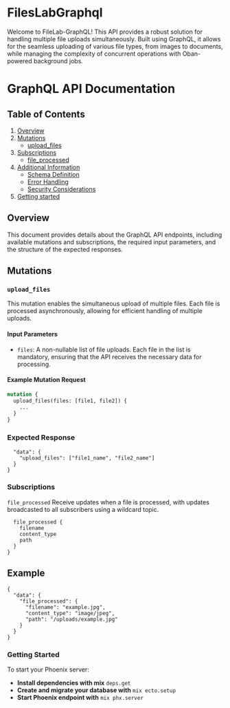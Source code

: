 # FilesLabGraphql

Welcome to FileLab-GraphQL! This API provides a robust solution for handling multiple file uploads simultaneously. Built using GraphQL, it allows for the seamless uploading of various file types, from images to documents, while managing the complexity of concurrent operations with Oban-powered background jobs.

# GraphQL API Documentation

## Table of Contents

1. [Overview](#overview)
2. [Mutations](#mutations)
   - [upload_files](#upload_files)
3. [Subscriptions](#subscriptions)
   - [file_processed](#file_processed)
4. [Additional Information](#additional-information)
   - [Schema Definition](#schema-definition)
   - [Error Handling](#error-handling)
   - [Security Considerations](#security-considerations)
5. [Getting started](#getting-tarted)

## Overview

This document provides details about the GraphQL API endpoints, including available mutations and subscriptions, the required input parameters, and the structure of the expected responses.

## Mutations

### `upload_files`

This mutation enables the simultaneous upload of multiple files. Each file is processed asynchronously, allowing for efficient handling of multiple uploads.

#### Input Parameters

- `files`: A non-nullable list of file uploads. Each file in the list is mandatory, ensuring that the API receives the necessary data for processing.

#### Example Mutation Request

```graphql
mutation {
  upload_files(files: [file1, file2]) {
    ...
  }
}
```

### Expected Response

```{
  "data": {
    "upload_files": ["file1_name", "file2_name"]
  }
}
```

### Subscriptions

`file_processed`
Receive updates when a file is processed, with updates broadcasted to all subscribers using a wildcard topic.

```subscription {
  file_processed {
    filename
    content_type
    path
  }
}
```

## Example

```
{
  "data": {
    "file_processed": {
      "filename": "example.jpg",
      "content_type": "image/jpeg",
      "path": "/uploads/example.jpg"
    }
  }
}
```

### Getting Started

To start your Phoenix server:
- **Install dependencies with mix** `deps.get`
- **Create and migrate your database with** `mix ecto.setup`
- **Start Phoenix endpoint with** `mix phx.server`
